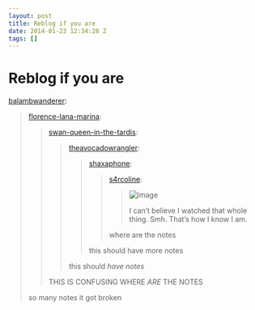 ```yaml
---
layout: post
title: Reblog if you are
date: 2014-01-23 12:34:28 Z
tags: []
---
```

# Reblog if you are

[balambwanderer](http://balambwanderer.tumblr.com/post/74202263936/reblog-if-you-are):

> [florence-lana-marina](http://florence-lana-marina.tumblr.com/post/74174959029/reblog-if-you-are):
> 
> > [swan-queen-in-the-tardis](http://swan-queen-in-the-tardis.tumblr.com/post/74172458579/reblog-if-you-are):
> > 
> > > [theavocadowrangler](http://theavocadowrangler.tumblr.com/post/74165124950/reblog-if-you-are):
> > > 
> > > > [shaxaphone](http://shaxaphone.tumblr.com/post/74151144121):
> > > > 
> > > > > [s4rcoline](http://s4rcoline.tumblr.com/post/8616218976/reblog-if-you-are):
> > > > > 
> > > > > > ![image](https://66.media.tumblr.com/tumblr_lcktaqSGB01qag3q4.gif)  
> > > > > >   
> > > > > > 
> > > > > > I can’t believe I watched that whole thing. Smh. That’s how I know I am.
> > > > > 
> > > > > where are the notes
> > > > 
> > > > this should have more notes
> > > 
> > > this should _have notes_
> > 
> > THIS IS CONFUSING WHERE _ARE_ THE NOTES
> 
> so many notes it got broken
